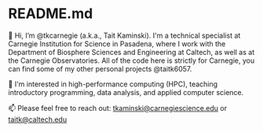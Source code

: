 # README.md

👋 Hi, I’m @tkcarnegie (a.k.a., Tait Kaminski). I'm a technical specialist at Carnegie Institution for Science in Pasadena, where I work with the Department of Biosphere Sciences and Engineering at Caltech, as well as at the Carnegie Observatories. All of the code here is strictly for Carnegie, you can find some of my other personal projects @taitk6057. 

🎯 I'm interested in high-performance computing (HPC), teaching introductory programming, data analysis, and applied computer science.

📫 Please feel free to reach out: tkaminski@carnegiescience.edu or taitk@caltech.edu 
